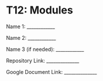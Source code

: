 # T12: Modules

Name 1: ____________

Name 2: ____________

Name 3 (if needed): ____________

Repository Link: ______________

Google Document Link: ______________
